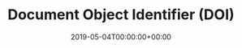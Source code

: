 ---
title: 'Document Object Identifier (DOI)'
field: 'cg.identifier.doi'
slug: 'cg-identifier-doi'
description: 'DOI for the item in the following format: https://doi.org/10.1016/j.scitotenv.2021.148169'
required: False
date: '2019-05-04T00:00:00+00:00'
---